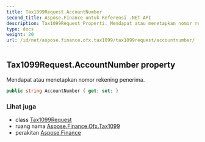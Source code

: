 ```yaml
---
title: Tax1099Request.AccountNumber
second_title: Aspose.Finance untuk Referensi .NET API
description: Tax1099Request Properti. Mendapat atau menetapkan nomor rekening penerima.
type: docs
weight: 20
url: /id/net/aspose.finance.ofx.tax1099/tax1099request/accountnumber/
---
```

## Tax1099Request.AccountNumber property

Mendapat atau menetapkan nomor rekening penerima.

```csharp
public string AccountNumber { get; set; }
```

### Lihat juga

* class [Tax1099Request](../)
* ruang nama [Aspose.Finance.Ofx.Tax1099](../../tax1099request/)
* perakitan [Aspose.Finance](../../../)


